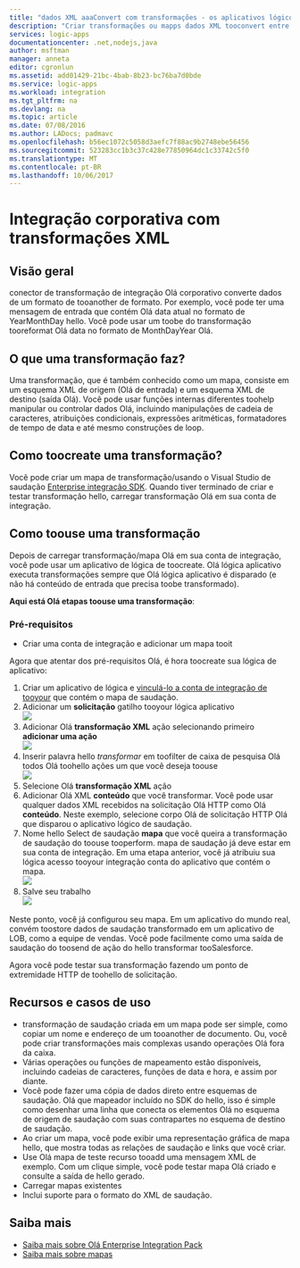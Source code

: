 ```yaml
---
title: "dados XML aaaConvert com transformações - os aplicativos lógicos do Azure | Microsoft Docs"
description: "Criar transformações ou mapps dados XML tooconvert entre formatos de aplicativos lógicos usando Olá Enterprise integração SDK"
services: logic-apps
documentationcenter: .net,nodejs,java
author: msftman
manager: anneta
editor: cgronlun
ms.assetid: add01429-21bc-4bab-8b23-bc76ba7d0bde
ms.service: logic-apps
ms.workload: integration
ms.tgt_pltfrm: na
ms.devlang: na
ms.topic: article
ms.date: 07/08/2016
ms.author: LADocs; padmavc
ms.openlocfilehash: b56ec1072c5058d3aefc7f88ac9b2748ebe56456
ms.sourcegitcommit: 523283cc1b3c37c428e77850964dc1c33742c5f0
ms.translationtype: MT
ms.contentlocale: pt-BR
ms.lasthandoff: 10/06/2017
---
```

# <a name="enterprise-integration-with-xml-transforms"></a>Integração corporativa com transformações XML
## <a name="overview"></a>Visão geral
conector de transformação de integração Olá corporativo converte dados de um formato de tooanother de formato. Por exemplo, você pode ter uma mensagem de entrada que contém Olá data atual no formato de YearMonthDay hello. Você pode usar um toobe do transformação tooreformat Olá data no formato de MonthDayYear Olá.

## <a name="what-does-a-transform-do"></a>O que uma transformação faz?
Uma transformação, que é também conhecido como um mapa, consiste em um esquema XML de origem (Olá de entrada) e um esquema XML de destino (saída Olá). Você pode usar funções internas diferentes toohelp manipular ou controlar dados Olá, incluindo manipulações de cadeia de caracteres, atribuições condicionais, expressões aritméticas, formatadores de tempo de data e até mesmo construções de loop.

## <a name="how-toocreate-a-transform"></a>Como toocreate uma transformação?
Você pode criar um mapa de transformação/usando o Visual Studio de saudação [Enterprise integração SDK](https://aka.ms/vsmapsandschemas). Quando tiver terminado de criar e testar transformação hello, carregar transformação Olá em sua conta de integração. 

## <a name="how-toouse-a-transform"></a>Como toouse uma transformação
Depois de carregar transformação/mapa Olá em sua conta de integração, você pode usar um aplicativo de lógica de toocreate. Olá lógica aplicativo executa transformações sempre que Olá lógica aplicativo é disparado (e não há conteúdo de entrada que precisa toobe transformado).

**Aqui está Olá etapas toouse uma transformação**:

### <a name="prerequisites"></a>Pré-requisitos

* Criar uma conta de integração e adicionar um mapa tooit  

Agora que atentar dos pré-requisitos Olá, é hora toocreate sua lógica de aplicativo:  

1. Criar um aplicativo de lógica e [vinculá-lo a conta de integração de tooyour](../logic-apps/logic-apps-enterprise-integration-accounts.md "Saiba toolink um aplicativo de conta tooa lógica da integração") que contém o mapa de saudação.
2. Adicionar um **solicitação** gatilho tooyour lógica aplicativo  
   ![](./media/logic-apps-enterprise-integration-transforms/transform-1.png)    
3. Adicionar Olá **transformação XML** ação selecionando primeiro **adicionar uma ação**   
   ![](./media/logic-apps-enterprise-integration-transforms/transform-2.png)   
4. Inserir palavra hello *transformar* em toofilter de caixa de pesquisa Olá todos Olá toohello ações um que você deseja toouse  
   ![](./media/logic-apps-enterprise-integration-transforms/transform-3.png)  
5. Selecione Olá **transformação XML** ação   
6. Adicionar Olá XML **conteúdo** que você transformar. Você pode usar qualquer dados XML recebidos na solicitação Olá HTTP como Olá **conteúdo**. Neste exemplo, selecione corpo Olá de solicitação HTTP Olá que disparou o aplicativo lógico de saudação.
7. Nome hello Select de saudação **mapa** que você queira a transformação de saudação do toouse tooperform. mapa de saudação já deve estar em sua conta de integração. Em uma etapa anterior, você já atribuiu sua lógica acesso tooyour integração conta do aplicativo que contém o mapa.      
   ![](./media/logic-apps-enterprise-integration-transforms/transform-4.png) 
8. Salve seu trabalho   
    ![](./media/logic-apps-enterprise-integration-transforms/transform-5.png) 

Neste ponto, você já configurou seu mapa. Em um aplicativo do mundo real, convém toostore dados de saudação transformado em um aplicativo de LOB, como a equipe de vendas. Você pode facilmente como uma saída de saudação do toosend de ação do hello transformar tooSalesforce. 

Agora você pode testar sua transformação fazendo um ponto de extremidade HTTP de toohello de solicitação.  

## <a name="features-and-use-cases"></a>Recursos e casos de uso
* transformação de saudação criada em um mapa pode ser simple, como copiar um nome e endereço de um tooanother de documento. Ou, você pode criar transformações mais complexas usando operações Olá fora da caixa.  
* Várias operações ou funções de mapeamento estão disponíveis, incluindo cadeias de caracteres, funções de data e hora, e assim por diante.  
* Você pode fazer uma cópia de dados direto entre esquemas de saudação. Olá que mapeador incluído no SDK do hello, isso é simple como desenhar uma linha que conecta os elementos Olá no esquema de origem de saudação com suas contrapartes no esquema de destino de saudação.  
* Ao criar um mapa, você pode exibir uma representação gráfica de mapa hello, que mostra todas as relações de saudação e links que você criar.
* Use Olá mapa de teste recurso tooadd uma mensagem XML de exemplo. Com um clique simple, você pode testar mapa Olá criado e consulte a saída de hello gerado.  
* Carregar mapas existentes  
* Inclui suporte para o formato do XML de saudação.

## <a name="learn-more"></a>Saiba mais
* [Saiba mais sobre Olá Enterprise Integration Pack](../logic-apps/logic-apps-enterprise-integration-overview.md "Saiba mais sobre o pacote de integração do Enterprise")  
* [Saiba mais sobre mapas](../logic-apps/logic-apps-enterprise-integration-maps.md "Saiba mais sobre mapas da integração corporativa")  

